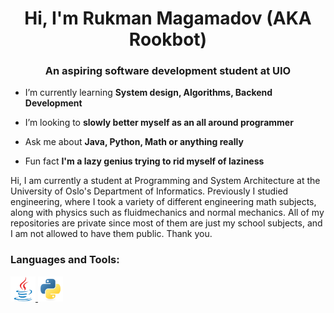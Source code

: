 <h1 align="center">Hi, I'm Rukman Magamadov (AKA Rookbot)</h1>
<h3 align="center">An aspiring software development student at UIO</h3>

- I’m currently learning **System design, Algorithms, Backend Development**

- I’m looking to **slowly better myself as an all around programmer**

- Ask me about **Java, Python, Math or anything really**

- Fun fact **I'm a lazy genius trying to rid myself of laziness**

Hi, I am currently a student at Programming and System Architecture at the University of Oslo's Department of Informatics. Previously I studied engineering, where I took a variety of different engineering math subjects, along with physics such as fluidmechanics and normal mechanics. All of my repositories are private since most of them are just my school subjects, and I am not allowed to have them public. Thank you.


<h3 align="left">Languages and Tools:</h3>
<p align="left"> <a href="https://www.java.com" target="_blank" rel="noreferrer"> <img src="https://raw.githubusercontent.com/devicons/devicon/master/icons/java/java-original.svg" alt="java" width="40" height="40"/> </a> <a href="https://www.python.org" target="_blank" rel="noreferrer"> <img src="https://raw.githubusercontent.com/devicons/devicon/master/icons/python/python-original.svg" alt="python" width="40" height="40"/> </a> </p>
